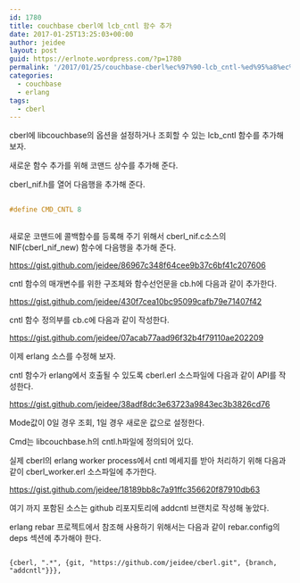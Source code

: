 ```yaml
---
id: 1780
title: couchbase cberl에 lcb_cntl 함수 추가
date: 2017-01-25T13:25:03+00:00
author: jeidee
layout: post
guid: https://erlnote.wordpress.com/?p=1780
permalink: '/2017/01/25/couchbase-cberl%ec%97%90-lcb_cntl-%ed%95%a8%ec%88%98-%ec%b6%94%ea%b0%80/'
categories:
  - couchbase
  - erlang
tags:
  - cberl
---
```

cberl에 libcouchbase의 옵션을 설정하거나 조회할 수 있는 lcb_cntl 함수를 추가해 보자.

새로운 함수 추가를 위해 코맨드 상수를 추가해 준다.
  
cberl_nif.h를 열어 다음행을 추가해 준다.

```cpp
  
#define CMD_CNTL 8
  
```

새로운 코맨드에 콜백함수를 등록해 주기 위해서 cberl\_nif.c소스의 NIF(cberl\_nif_new) 함수에 다음행을 추가해 준다.

https://gist.github.com/jeidee/86967c348f64cee9b37c6bf41c207606

cntl 함수의 매개변수를 위한 구조체와 함수선언문을 cb.h에 다음과 같이 추가한다.

https://gist.github.com/jeidee/430f7cea10bc95099cafb79e71407f42

cntl 함수 정의부를 cb.c에 다음과 같이 작성한다.

https://gist.github.com/jeidee/07acab77aad96f32b4f79110ae202209

이제 erlang 소스를 수정해 보자.
  
cntl 함수가 erlang에서 호출될 수 있도록 cberl.erl 소스파일에 다음과 같이 API를 작성한다.

https://gist.github.com/jeidee/38adf8dc3e63723a9843ec3b3826cd76

Mode값이 0일 경우 조회, 1일 경우 새로운 값으로 설정한다.
  
Cmd는 libcouchbase.h의 cntl.h파일에 정의되어 있다.

실제 cberl의 erlang worker process에서 cntl 메세지를 받아 처리하기 위해 다음과 같이 cberl_worker.erl 소스파일에 추가한다.

https://gist.github.com/jeidee/18189bb8c7a91ffc356620f87910db63

여기 까지 포함된 소스는 github 리포지토리에 addcntl 브랜치로 작성해 놓았다.

erlang rebar 프로젝트에서 참조해 사용하기 위해서는 다음과 같이 rebar.config의 deps 섹션에 추가해야 한다.

```
          
{cberl, ".*", {git, "https://github.com/jeidee/cberl.git", {branch, "addcntl"}}},
  
```